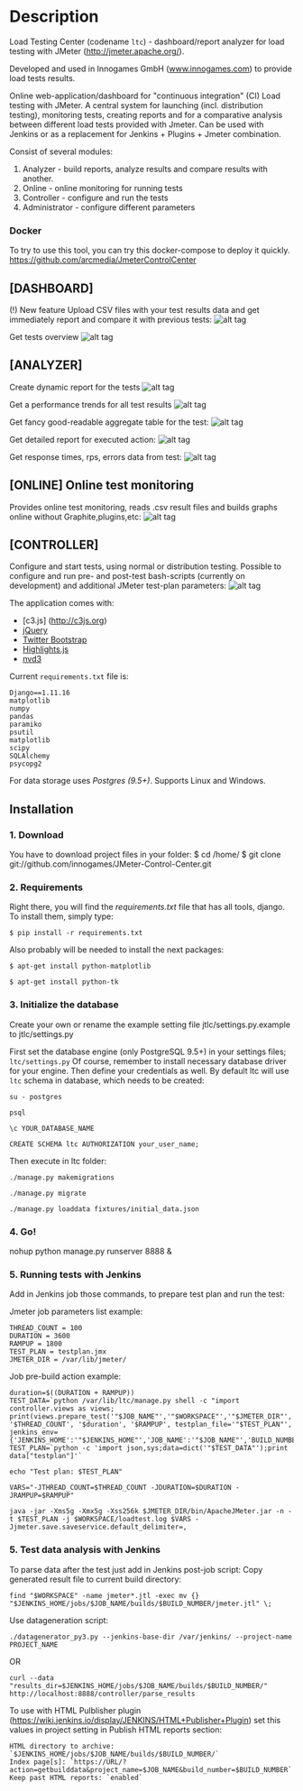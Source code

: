 # Description
Load Testing Center (codename `ltc`) - dashboard/report analyzer for load testing with JMeter (http://jmeter.apache.org/).

Developed and used in Innogames GmbH (www.innogames.com) to provide load tests results.

Online web-application/dashboard for "continuous integration" (CI) Load testing with JMeter.
A central system for launching (incl. distribution testing), monitoring tests, creating reports and for a comparative analysis between different load tests provided with Jmeter.
Can be used with Jenkins or as a replacement for Jenkins + Plugins + Jmeter combination.

Consist of several modules:

1. Analyzer - build reports, analyze results and compare results with another.
2. Online - online monitoring for running tests
3. Controller - configure and run the tests
4. Administrator - configure different parameters

### Docker
To try to use this tool, you can try this docker-compose to deploy it quickly.
https://github.com/arcmedia/JmeterControlCenter

## [DASHBOARD]
(!) New feature
Upload CSV files with your test results data and get immediately report and compare
it with previous tests:
![alt tag](https://github.com/v0devil/jltom/blob/master/pics/upload.png)

Get tests overview
![alt tag](https://github.com/v0devil/jltom/blob/master/pics/dashboard.png)

## [ANALYZER]
Create dynamic report for the tests
![alt tag](https://github.com/v0devil/jltom/blob/master/pics/report.png)

Get a performance trends for all test results
![alt tag](https://github.com/v0devil/jltom/blob/master/pics/trend_.png)

Get fancy good-readable aggregate table for the test:
![alt tag](https://github.com/v0devil/jltom/blob/master/pics/aggregate.png)

Get detailed report for executed action:
![alt tag](https://github.com/v0devil/jltom/blob/master/pics/action_report_.png)

Get response times, rps, errors data from test:
![alt tag](https://github.com/v0devil/jltom/blob/master/pics/graphs.png)

## [ONLINE] Online test monitoring
Provides online test monitoring, reads .csv result files and builds graphs online without Graphite,plugins,etc:
![alt tag](https://github.com/v0devil/jltom/blob/master/pics/online.png)

## [CONTROLLER]
Configure and start tests, using normal or distribution testing. Possible to configure and run pre- and post-test bash-scripts (currently on development) and additional JMeter test-plan parameters:
![alt tag](https://github.com/v0devil/jltom/blob/master/pics/controller_1.png)


The application comes with:
* [c3.js] (http://c3js.org)
* [jQuery](http://jquery.com/)
* [Twitter Bootstrap](http://getbootstrap.com/)
* [Highlights.js](https://highlightjs.org/)
* [nvd3](http://nvd3-community.github.io)

Current `requirements.txt` file is:

```
Django==1.11.16
matplotlib
numpy
pandas
paramiko
psutil
matplotlib
scipy
SQLAlchemy
psycopg2
```

For data storage uses *Postgres (9.5+)*.
Supports Linux and Windows.

## Installation

### 1. Download
You have to download project files in your folder:
    $ cd /home/
    $ git clone git://github.com/innogames/JMeter-Control-Center.git

### 2. Requirements
Right there, you will find the *requirements.txt* file that has all tools, django. To install them, simply type:

`$ pip install -r requirements.txt`

Also probably will be needed to install the next packages:

`$ apt-get install python-matplotlib`

`$ apt-get install python-tk`

### 3. Initialize the database
Create your own or rename the example setting file jtlc/settings.py.example to jtlc/settings.py 

First set the database engine (only PostgreSQL 9.5+) in your settings files; `ltc/settings.py` Of course, remember to install necessary database driver for your engine. Then define your credentials as well.
By default ltc will use `ltc` schema in database, which needs to be created:

`su - postgres`

`psql`

`\c YOUR_DATABASE_NAME`

`CREATE SCHEMA ltc AUTHORIZATION your_user_name;`

Then execute in ltc folder:

`./manage.py makemigrations`

`./manage.py migrate`

`./manage.py loaddata fixtures/initial_data.json`

### 4. Go!
nohup python manage.py runserver 8888 &

### 5. Running tests with Jenkins
Add in Jenkins job those commands, to prepare test plan and run the test:

Jmeter job parameters list example:
```
THREAD_COUNT = 100
DURATION = 3600
RAMPUP = 1800
TEST_PLAN = testplan.jmx
JMETER_DIR = /var/lib/jmeter/
```
Job pre-build action example:
```
duration=$((DURATION + RAMPUP))
TEST_DATA=`python /var/lib/ltc/manage.py shell -c "import controller.views as views; print(views.prepare_test('"$JOB_NAME"','"$WORKSPACE"','"$JMETER_DIR"', '$THREAD_COUNT', '$duration', '$RAMPUP', testplan_file='"$TEST_PLAN"', jenkins_env={'JENKINS_HOME':'"$JENKINS_HOME"','JOB_NAME':'"$JOB_NAME"','BUILD_NUMBER':'"$BUILD_NUMBER"','BUILD_DISPLAY_NAME':'"$BUILD_NUMBER"'}));"`
TEST_PLAN=`python -c 'import json,sys;data=dict('"$TEST_DATA"');print data["testplan"]'`

echo "Test plan: $TEST_PLAN"

VARS="-JTHREAD_COUNT=$THREAD_COUNT -JDURATION=$DURATION -JRAMPUP=$RAMPUP"

java -jar -Xms5g -Xmx5g -Xss256k $JMETER_DIR/bin/ApacheJMeter.jar -n -t $TEST_PLAN -j $WORKSPACE/loadtest.log $VARS -Jjmeter.save.saveservice.default_delimiter=,
```


### 5. Test data analysis with Jenkins
To parse data after the test just add in Jenkins post-job script:
Copy generated result file to current build directory:
```
find "$WORKSPACE" -name jmeter*.jtl -exec mv {} "$JENKINS_HOME/jobs/$JOB_NAME/builds/$BUILD_NUMBER/jmeter.jtl" \;
```
Use datageneration script:
```
./datagenerator_py3.py --jenkins-base-dir /var/jenkins/ --project-name PROJECT_NAME
```
OR

`curl --data "results_dir=$JENKINS_HOME/jobs/$JOB_NAME/builds/$BUILD_NUMBER/" http://localhost:8888/controller/parse_results`


To use with HTML Pulblisher plugin (https://wiki.jenkins.io/display/JENKINS/HTML+Publisher+Plugin) set this values in project setting in Publish HTML reports section:

```
HTML directory to archive: `$JENKINS_HOME/jobs/$JOB_NAME/builds/$BUILD_NUMBER/`
Index page[s]: `https://URL/?action=getbuilddata&project_name=$JOB_NAME&build_number=$BUILD_NUMBER`
Keep past HTML reports: `enabled`
```
